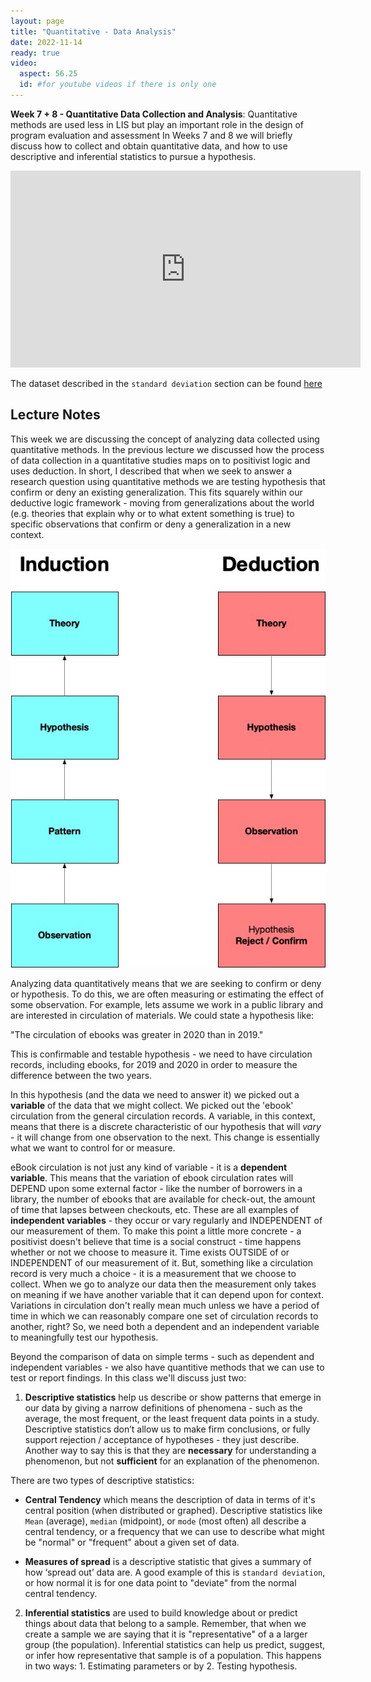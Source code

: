 ```yaml
---
layout: page
title: "Quantitative - Data Analysis"
date: 2022-11-14
ready: true
video:
  aspect: 56.25
  id: #for youtube videos if there is only one
---
```



**Week 7 + 8 - Quantitative Data Collection and Analysis**: Quantitative methods are used less in LIS but play an important role in the design of program evaluation and assessment In Weeks 7 and 8 we will briefly discuss how to collect and obtain quantitative data, and how to use descriptive and inferential statistics to pursue a hypothesis.

<iframe width="560" height="315" src="https://www.youtube.com/embed/51jdQSZd6Yo" frameborder="0" allow="accelerometer; autoplay; clipboard-write; encrypted-media; gyroscope; picture-in-picture" allowfullscreen></iframe>

The dataset described in the `standard deviation` section can be found [here](https://docs.google.com/spreadsheets/d/1PjodnhmGnfkSY8BOUTGl1zMLJDxgZ3AeOOCvp2Kk-9w/edit?usp=sharing)

## Lecture Notes

This week we are discussing the concept of analyzing data collected using quantitative methods. In the previous lecture we discussed how the process of data collection in a quantitative studies maps on to positivist logic and uses deduction. In short, I described that when we seek to answer a research question using quantitative methods we are testing hypothesis that confirm or deny an existing generalization. This fits squarely within our deductive logic framework - moving from generalizations about the world (e.g. theories that explain why or to what extent something is true) to specific observations that confirm or deny a generalization in a new context.

![](https://raw.githubusercontent.com/nniiicc/LIS-570-Au2020/master/images/inductiondeduction.jpg)

Analyzing data quantitatively means that we are seeking to confirm or deny or hypothesis. To do this, we are often measuring or estimating the effect of some observation. For example, lets assume we work in a public library and are interested in circulation of materials. We could state a hypothesis like:

"The circulation of ebooks was greater in 2020 than in 2019."

This is confirmable and testable hypothesis - we need to have circulation records, including ebooks, for 2019 and 2020 in order to measure the difference between the two years.

In this hypothesis (and the data we need to answer it) we picked out a **variable** of the data that we might collect. We picked out the 'ebook' circulation from the general circulation records. A variable, in this context, means that there is a discrete characteristic of our hypothesis that will *vary* - it will change from one observation to the next. This change is essentially what we want to control for or measure.

 eBook circulation is not just any kind of variable - it is a **dependent variable**. This means that the variation of ebook circulation rates will DEPEND upon some external factor - like the number of borrowers in a library, the number of ebooks that are available for check-out, the amount of time that lapses between checkouts, etc. These are all examples of **independent variables** - they occur or vary regularly and INDEPENDENT of our measurement of them. To make this point a little more concrete - a positivist doesn't believe that time is a social construct - time happens whether or not we choose to measure it. Time exists OUTSIDE of or INDEPENDENT of our measurement of it. But, something like a circulation record is very much a choice - it is a measurement that we choose to collect. When we go to analyze our data then the measurement only takes on meaning if we have another variable that it can depend upon for context. Variations in circulation don't really mean much unless we have a period of time in which we can reasonably compare one set of circulation records to another, right? So, we need both a dependent and an independent variable to meaningfully test our hypothesis.

Beyond the comparison of data on simple terms - such as dependent and independent variables - we also have quantitive methods that we can use to test or report findings. In this class we'll discuss just two:

1. **Descriptive statistics** help us describe or show patterns that emerge in our data by giving a narrow definitions of phenomena - such as the average, the most frequent, or the least frequent data points in a study. Descriptive statistics don’t allow us to make firm conclusions, or fully support rejection / acceptance of hypotheses - they just describe. Another way to say this is that they are **necessary** for understanding a phenomenon, but not **sufficient** for an explanation of the phenomenon.

There are two types of descriptive statistics:
- **Central Tendency** which means the description of data in terms of it's central position (when distributed or graphed). Descriptive statistics like `Mean` (average), `median` (midpoint), or `mode` (most often) all describe a central tendency, or a frequency that we can use to describe what might be "normal" or "frequent" about a given set of data.

- **Measures of spread** is a descriptive statistic that gives a summary of how ‘spread out’ data are. A good example of this is `standard deviation`, or how normal it is for one data point to "deviate" from the normal central tendency.


2. **Inferential statistics** are used to build knowledge about or predict things about data that belong to a sample. Remember, that when we create a sample we are saying that it is "representative" of a a larger group (the population). Inferential statistics can help us predict, suggest, or infer how representative that sample is of a population. This happens in two ways: 1. Estimating parameters or by 2. Testing hypothesis.
